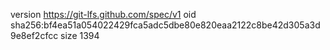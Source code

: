 version https://git-lfs.github.com/spec/v1
oid sha256:bf4ea51a054022429fca5adc5dbe80e820eaa2122c8be42d305a3d9e8ef2cfcc
size 1394
